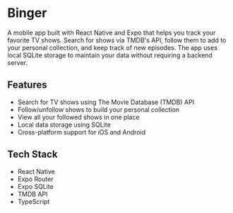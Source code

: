 # Binger

A mobile app built with React Native and Expo that helps you track your favorite TV shows.
Search for shows via TMDB's API, follow them to add to your personal collection, and keep track of new episodes.
The app uses local SQLite storage to maintain your data without requiring a backend server.

## Features
- Search for TV shows using The Movie Database (TMDB) API
- Follow/unfollow shows to build your personal collection
- View all your followed shows in one place
- Local data storage using SQLite
- Cross-platform support for iOS and Android

## Tech Stack
- React Native
- Expo Router
- Expo SQLite
- TMDB API
- TypeScript
